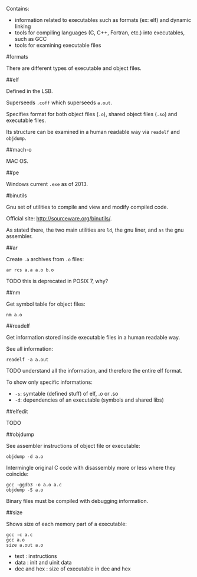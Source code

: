 Contains:

- information related to executables such as formats (ex: elf) and dynamic linking
- tools for compiling languages (C, C++, Fortran, etc.) into executables, such as GCC
- tools for examining executable files

#formats

There are different types of executable and object files.

##elf

Defined in the LSB.

Superseeds `.coff` which superseeds `a.out`.

Specifies format for both object files (`.o`), shared object files (`.so`) and executable files.

Its structure can be examined in a human readable way via `readelf` and `objdump`.

##mach-o

MAC OS.

##pe

Windows current `.exe` as of 2013.

#binutils

Gnu set of utilities to compile and view and modify compiled code.

Official site: <http://sourceware.org/binutils/>.

As stated there, the two main utilities are `ld`, the gnu liner, and `as` the gnu assembler.

##ar

Create `.a` archives from `.o` files:

    ar rcs a.a a.o b.o

TODO this is deprecated in POSIX 7, why?

##nm

Get symbol table for object files:

    nm a.o

##readelf

Get information stored inside executable files in a human readable way.

See all information:

    readelf -a a.out

TODO understand all the information, and therefore the entire elf format.

To show only specific informations:

- `-s`: symtable (defined stuff) of elf, .o or .so
- `-d`: dependencies of an executable (symbols and shared libs)

##elfedit

TODO

##objdump

See assembler instructions of object file or executable:

    objdump -d a.o

Intermingle original C code with disassembly more or less where they coincide:

    gcc -ggdb3 -o a.o a.c
    objdump -S a.o

Binary files must be compiled with debugging information.

##size

Shows size of each memory part of a executable:

    gcc -c a.c
    gcc a.o
    size a.out a.o

- text : instructions
- data : init and uinit data
- dec and hex : size of executable in dec and hex
